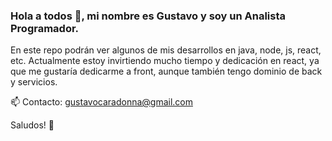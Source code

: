 ### Hola a todos 👋, mi nombre es Gustavo y soy un Analista Programador. 
En este repo podrán ver algunos de mis desarrollos en java, node, js, react, etc.
Actualmente estoy invirtiendo mucho tiempo y dedicación en react, ya que me gustaría dedicarme a front, aunque también tengo dominio de back y servicios.


📫 Contacto: gustavocaradonna@gmail.com




Saludos! 🎈

<!--
**gustavocaradonna/gustavocaradonna** is a ✨ _special_ ✨ repository because its `README.md` (this file) appears on your GitHub profile.

Here are some ideas to get you started:

- 🔭 I’m currently working on ...
- 🌱 I’m currently learning ...
- 👯 I’m looking to collaborate on ...
- 🤔 I’m looking for help with ...
- 💬 Ask me about ...
- 📫 How to reach me: ...
- 😄 Pronouns: ...
- ⚡ Fun fact: ...
-->
